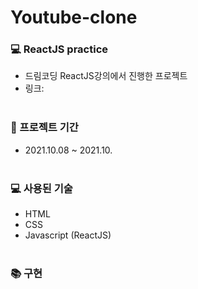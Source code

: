 # Youtube-clone

### 💻 ReactJS practice

- 드림코딩 ReactJS강의에서 진행한 프로젝트
- 링크:
  <br>
  <br>

### 📅 프로젝트 기간

- 2021.10.08 ~ 2021.10.
  <br>
  <br>

### 💻 사용된 기술

- HTML
- CSS
- Javascript (ReactJS)
  <br>
  <br>

### 📚 구현

<br>
